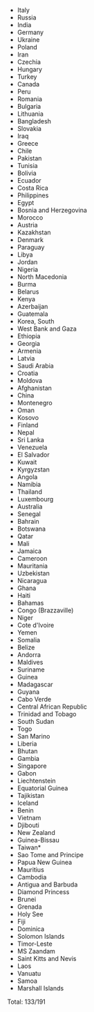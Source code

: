 * Italy
* Russia
* India
* Germany
* Ukraine
* Poland
* Iran
* Czechia
* Hungary
* Turkey
* Canada
* Peru
* Romania
* Bulgaria
* Lithuania
* Bangladesh
* Slovakia
* Iraq
* Greece
* Chile
* Pakistan
* Tunisia
* Bolivia
* Ecuador
* Costa Rica
* Philippines
* Egypt
* Bosnia and Herzegovina
* Morocco
* Austria
* Kazakhstan
* Denmark
* Paraguay
* Libya
* Jordan
* Nigeria
* North Macedonia
* Burma
* Belarus
* Kenya
* Azerbaijan
* Guatemala
* Korea, South
* West Bank and Gaza
* Ethiopia
* Georgia
* Armenia
* Latvia
* Saudi Arabia
* Croatia
* Moldova
* Afghanistan
* China
* Montenegro
* Oman
* Kosovo
* Finland
* Nepal
* Sri Lanka
* Venezuela
* El Salvador
* Kuwait
* Kyrgyzstan
* Angola
* Namibia
* Thailand
* Luxembourg
* Australia
* Senegal
* Bahrain
* Botswana
* Qatar
* Mali
* Jamaica
* Cameroon
* Mauritania
* Uzbekistan
* Nicaragua
* Ghana
* Haiti
* Bahamas
* Congo (Brazzaville)
* Niger
* Cote d'Ivoire
* Yemen
* Somalia
* Belize
* Andorra
* Maldives
* Suriname
* Guinea
* Madagascar
* Guyana
* Cabo Verde
* Central African Republic
* Trinidad and Tobago
* South Sudan
* Togo
* San Marino
* Liberia
* Bhutan
* Gambia
* Singapore
* Gabon
* Liechtenstein
* Equatorial Guinea
* Tajikistan
* Iceland
* Benin
* Vietnam
* Djibouti
* New Zealand
* Guinea-Bissau
* Taiwan*
* Sao Tome and Principe
* Papua New Guinea
* Mauritius
* Cambodia
* Antigua and Barbuda
* Diamond Princess
* Brunei
* Grenada
* Holy See
* Fiji
* Dominica
* Solomon Islands
* Timor-Leste
* MS Zaandam
* Saint Kitts and Nevis
* Laos
* Vanuatu
* Samoa
* Marshall Islands

Total: 133/191